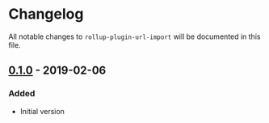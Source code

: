 # Changelog

All notable changes to `rollup-plugin-url-import` will be documented in this file.

## [0.1.0] - 2019-02-06

### Added
- Initial version

[Unreleased]: https://github.com/thgh/rollup-plugin-livereload/compare/v0.1.0...HEAD
[0.1.0]: https://github.com/thgh/rollup-plugin-livereload/releases
